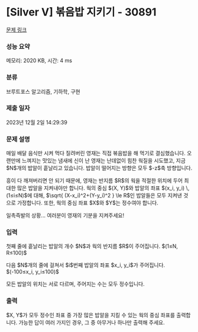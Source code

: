 # [Silver V] 볶음밥 지키기 - 30891 

[문제 링크](https://www.acmicpc.net/problem/30891) 

### 성능 요약

메모리: 2020 KB, 시간: 4 ms

### 분류

브루트포스 알고리즘, 기하학, 구현

### 제출 일자

2023년 12월 2일 14:29:39

### 문제 설명

<p>매일 배달 음식만 시켜 먹다 질려버린 영재는 직접 볶음밥을 해 먹기로 결심했습니다. 오랜만에 느껴지는 맛있는 냄새에 신이 난 영재는 난데없이 힘찬 웍질을 시도했고, 지금 $N$개의 밥알이 흩날리고 있습니다. 밥알이 떨어지는 방향은 모두 $-z$축 방향입니다.</p>

<p>흥이 다 깨져버리면 안 되기 때문에, 영재는 반지름 $R$의 웍을 적절한 위치에 두어 최대한 많은 밥알을 지켜내야만 합니다. 웍의 중심 $(X, Y)$와 밥알의 좌표 $(x_i, y_i) \, (1≤i≤N)$에 대해, $\sqrt{ (X-x_i)^2+(Y-y_i)^2 } \le R$인 밥알들은 모두 지켜낸 것으로 가정합니다. 또한, 웍의 중심 좌표 $X$와 $Y$는 정수여야 합니다.</p>

<p>일촉즉발의 상황... 여러분이 영재의 기분을 지켜주세요!</p>

### 입력 

 <p>첫째 줄에 흩날리는 밥알의 개수 $N$과 웍의 반지름 $R$이 주어집니다. $(1≤N, R≤100)$</p>

<p>다음 $N$개의 줄에 걸쳐서 $i$번째 밥알의 좌표 $x_i, y_i$가 주어집니다. $(-100≤x_i, y_i≤100)$</p>

<p>모든 밥알의 위치는 서로 다르며, 주어지는 수는 모두 정수입니다.</p>

### 출력 

 <p>$X, Y$가 모두 정수인 좌표 중 가장 많은 밥알을 지킬 수 있는 웍의 중심 좌표를 출력합니다. 가능한 답이 여러 가지인 경우, 그 중 아무거나 하나만 출력해 주세요.</p>

